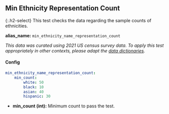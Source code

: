 
## Min Ethnicity Representation Count

<div class="main-docs" markdown="1"><div class="h3-box" markdown="1">

{:.h2-select}
This test checks the data regarding the sample counts of ethnicities.

**alias_name:** `min_ethnicity_name_representation_count`

<i class="fa fa-info-circle"></i>
<em>This data was curated using 2021 US census survey data. To apply this test appropriately in other contexts, please adapt the [data dictionaries](https://github.com/JohnSnowLabs/nlptest/blob/main/nlptest/transform/utils.py).</em>

#### Config
```yaml
min_ethnicity_name_representation_count:
    min_count: 
        white: 50
        black: 10
        asian: 40
        hispanic: 30           
```
- **min_count (int):** Minimum count to pass the test.

<!-- #### Examples -->
